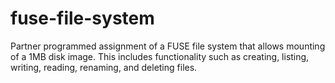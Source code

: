 # fuse-file-system
Partner programmed assignment of a FUSE file system that allows mounting of a 1MB disk image. This includes functionality such as creating, listing, writing, reading, renaming, and deleting files.
